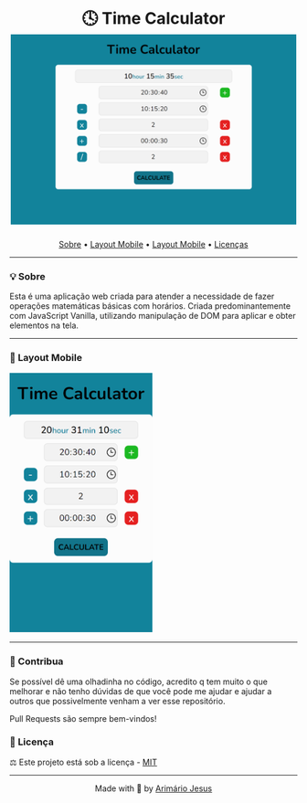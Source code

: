 <h1 align="center">
  🕓 Time Calculator
  <br>
  <img src="./assets/Time-Calculator-Web.png" width="500px"/>
</h1>

<p align="center">
 <a href="#1">Sobre</a> •
 <a href="#2">Layout Mobile</a> • 
 <a href="#3">Layout Mobile</a> • 
 <a href="#4">Licenças</a>
</p>

---
<div id="1"></div>

### 💡 Sobre

Esta é uma aplicação web criada para atender a necessidade de fazer operações matemáticas básicas com horários. Criada predominantemente com JavaScript Vanilla, utilizando manipulação de DOM para aplicar e obter elementos na tela.

---
<div id="2"></div>

### 📲 Layout Mobile

<img src="./assets/Time-Calculator-Mobile.png" width="250px"/>

---
<div id="2"></div>

### 🎁 Contribua

Se possível dê uma olhadinha no código, acredito q tem muito o que melhorar e não tenho dúvidas de que você pode me ajudar e ajudar a outros que possivelmente venham a ver esse repositório.

Pull Requests são sempre bem-vindos!

<div id="4"></div>

### 📝 Licença
⚖ Este projeto está sob a licença - [MIT](https://github.com/arimariojesus/Time-Calculator/blob/master/LICENSE)

---
<p align="center">Made with 💙 by <a href="https://www.linkedin.com/in/arimario-jesus">Arimário Jesus</a></p>
